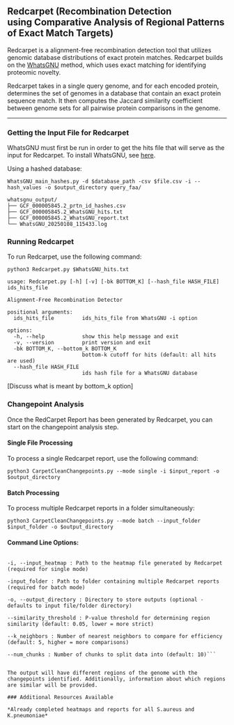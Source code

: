 ## Redcarpet (**Re**combination **D**etection using **C**omparative **A**nalysis of **R**egional **P**atterns of **E**xact Match **T**argets)

Redcarpet is a alignment-free recombination detection tool that utilizes genomic database distributions of exact protein matches. Redcarpet builds on the [WhatsGNU](https://github.com/ahmedmagds/WhatsGNU) method, which uses exact matching for identifying proteomic novelty.

Redcarpet takes in a single query genome, and for each encoded protein, determines the set of genomes in a database that contain an exact protein sequence match. It then computes the Jaccard similarity coefficient between genome sets for all pairwise protein comparisons in the genome.


---
### Getting the Input File for Redcarpet

WhatsGNU must first be run in order to get the hits file that will serve as the input for Redcarpet. To install WhatsGNU, see [here](https://github.com/ahmedmagds/WhatsGNU?tab=readme-ov-file#installation).

Using a hashed database:

```WhatsGNU_main_hashes.py -d $database_path -csv $file.csv -i --hash_values -o $output_directory query_faa/```

```
whatsgnu_output/
├── GCF_000005845.2_prtn_id_hashes.csv
├── GCF_000005845.2_WhatsGNU_hits.txt
├── GCF_000005845.2_WhatsGNU_report.txt
└── WhatsGNU_20250108_115433.log
```

### Running Redcarpet

To run Redcarpet, use the following command:

```python3 Redcarpet.py $WhatsGNU_hits.txt```

```
usage: Redcarpet.py [-h] [-v] [-bk BOTTOM_K] [--hash_file HASH_FILE] ids_hits_file

Alignment-Free Recombination Detector

positional arguments:
  ids_hits_file         ids_hits_file from WhatsGNU -i option

options:
  -h, --help            show this help message and exit
  -v, --version         print version and exit
  -bk BOTTOM_K, --bottom_k BOTTOM_K
                        bottom-k cutoff for hits (default: all hits are used)
  --hash_file HASH_FILE
                        ids hash file for a WhatsGNU database
```
[Discuss what is meant by bottom_k option]

### Changepoint Analysis

Once the RedCarpet Report has been generated by Redcarpet, you can start on the changepoint analysis step.

#### Single File Processing
To process a single Redcarpet report, use the following command:

```python3 CarpetCleanChangepoints.py --mode single -i $input_report -o $output_directory```

#### Batch Processing
To process multiple Redcarpet reports in a folder simultaneously:

```python3 CarpetCleanChangepoints.py --mode batch --input_folder $input_folder -o $output_directory```

#### Command Line Options:
```--mode : Required. Processing mode - either single for single file or batch for folder processing

-i, --input_heatmap : Path to the heatmap file generated by Redcarpet (required for single mode)

-input_folder : Path to folder containing multiple Redcarpet reports (required for batch mode)

-o, --output_directory : Directory to store outputs (optional - defaults to input file/folder directory)

--similarity_threshold : P-value threshold for determining region similarity (default: 0.05, lower = more strict)

--k_neighbors : Number of nearest neighbors to compare for efficiency (default: 5, higher = more comparisons)

--num_chunks : Number of chunks to split data into (default: 10)```


The output will have different regions of the genome with the changepoints identified. Additionally, information about which regions are similar will be provided.

### Additional Resources Available

*Already completed heatmaps and reports for all S.aureus and K.pneumoniae*
